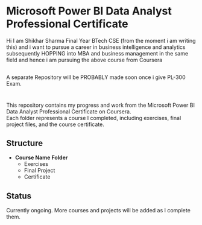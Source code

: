 # Microsoft Power BI Data Analyst Professional Certificate
Hi I am Shikhar Sharma Final Year BTech CSE (from the moment i am writing this) and i want to pursue a career
in business intelligence and analytics subsequently HOPPING into MBA and business management in the same field and hence i 
am pursuing the above course from Coursera
##
A separate Repository will be PROBABLY made soon once i give PL-300 Exam.
#
This repository contains my progress and work from the Microsoft Power BI Data Analyst Professional Certificate on Coursera.  
Each folder represents a course I completed, including exercises, final project files, and the course certificate.

## Structure
- **Course Name Folder**  
  - Exercises  
  - Final Project  
  - Certificate  

## Status
Currently ongoing. More courses and projects will be added as I complete them.
